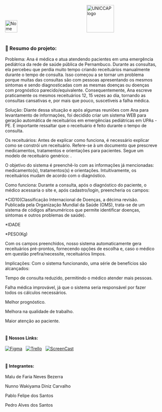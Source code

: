 <div align="left"> 
  <img src="https://cdn.discordapp.com/attachments/1362418593458946292/1362431221598126354/image.png?ex=68025e73&is=68010cf3&hm=9c015825487bacaafa5e7a012c74e2beaa6fccca07c1f499a9230f8ee03c0fd6&" height="40" alt="Nome do Projeto"  />
  <img width="220" />
  <img src="https://cdn.discordapp.com/attachments/1362418593458946292/1362430009884807218/13922805-cdef-7e74-4d8c-e450b9e162f0.png?ex=68025d53&is=68010bd3&hm=eadac8c9883fa75145bdeab22097d878a1566afa312dc96c31c207db6a6bbeb9&" height="90" alt="UNICCAP logo"  />
</div>

#

<h3 align="left">📝 Resumo do projeto:</h3>
<p>Problema: Ana é médica e atua atendendo pacientes em uma emergência pediátrica da rede de saúde pública de Pernambuco. Durante as consultas, ela percebeu que perdia muito tempo criando receituários manualmente durante o tempo de consulta. Isso começou a se tornar um problema porque muitas das consultas são com pessoas apresentando os mesmos sintomas e sendo diagnosticadas com as mesmas doenças ou doenças com prognóstico parecido/equivalente. Consequentemente, Ana escreve praticamente os mesmos receituários 12, 15 vezes ao dia, tornando as consultas cansativas e, por mais que pouco, suscetíveis a falha médica. </p>
<p>Solução: Diante dessa situação e após algumas reuniões com Ana para levantamento de informações, foi decidido criar um sistema WEB para geração automática de receituários em emergências pediátricas em UPAs - PE. É importante ressaltar que o receituário é feito durante o tempo de consulta.</p>
<p>Os receituários: Antes de explicar como funciona, é necessário explicar como se constrói um receituário. Refere-se à um documento que prescreve medicamentos, tratamentos e orientações para pacientes. Segue um modelo de receituário genérico: .</p>
<p>O objetivo do sistema é preenchê-lo com as informações já mencionadas: medicamento(s), tratamentos(s) e orientações. Intuitivamente, os receituários mudam de acordo com o diagnóstico. </p>
<p>Como funciona: Durante a consulta, após o diagnóstico do paciente, o médico acessaria o site e, após cadastro/login, preencheria os campos: 

  *CID10(Classificação Internacional de Doenças, a décima revisão. Publicada pela Organização Mundial da Saúde (OMS), trata-se de um sistema de códigos alfanuméricos que permite identificar doenças, sintomas e outros problemas de saúde). 

  *IDADE 

  *PESO(Kg) 

 

Com os campos preenchidos, nosso sistema automaticamente gera receituários pré-prontos, fornecendo opções de escolha e, caso o médico em questão prefira/necessite, receituários limpos. </p>
<p>Implicações: Com o sistema funcionando, uma série de benefícios são alcançados: 

Tempo de consulta reduzido, permitindo o médico atender mais pessoas. 

Falha médica improvável, já que o sistema seria responsável por fazer todos os cálculos necessários. 

Melhor prognóstico. 

Melhora na qualidade de trabalho. 

Maior atenção ao paciente. </p>


#

<h4 align="left">🔗 Nossos Links:</h4>
  <p align="left">
    <a href="https://www.figma.com/design/DNK3Ejy9Nl4oP6jBZP73Wz/Untitled?node-id=0-1&t=i4fZURRrA3fpa9fn-1"><img src="https://img.shields.io/badge/figma-%23F24E1E.svg?style=for-the-badge&logo=figma&logoColor=white" alt="Figma" /></a>
    <img width="4" />
    <a href="https://trello.com/b/3Qem3tDw/projeto-engenharia-de-software"><img src="https://img.shields.io/badge/Trello-%23026AA7.svg?style=for-the-badge&logo=Trello&logoColor=white" alt="Trello" /></a>
    <img width="4" />
    <a href="#"><img src="https://img.shields.io/badge/YouTube-%23FF0000.svg?style=for-the-badge&logo=YouTube&logoColor=white" alt="ScreenCast" /></a>
  </p>

#

<h4 align="left">👥 Integrantes:</h4>
<p>Malu de Faria Neves Bezerra</p>
<p>Nunno Wakiyama Diniz Carvalho</p>
<p>Pablo Felipe dos Santos</p>
<p>Pedro Alves dos Santos </p>

#
